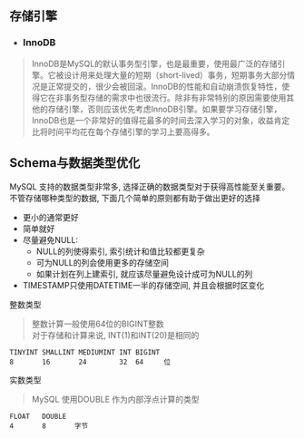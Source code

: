 ## 存储引擎

* ### **InnoDB**

> InnoDB是MySQL的默认事务型引擎，也是最重要，使用最广泛的存储引擎。它被设计用来处理大量的短期（short-lived）事务，短期事务大部分情况是正常提交的，很少会被回滚。InnoDB的性能和自动崩溃恢复特性，使得它在非事务型存储的需求中也很流行。除非有非常特别的原因需要使用其他的存储引擎，否则应该优先考虑InnoDB引擎。如果要学习存储引擎，InnoDB也是一个非常好的值得花最多的时间去深入学习的对象，收益肯定比将时间平均花在每个存储引擎的学习上要高得多。

## Schema与数据类型优化

MySQL 支持的数据类型非常多, 选择正确的数据类型对于获得高性能至关重要。不管存储哪种类型的数据, 下面几个简单的原则都有助于做出更好的选择

* 更小的通常更好
* 简单就好
* 尽量避免NULL: 
    * NULL的列使得索引, 索引统计和值比较都更复杂
    * 可为NULL的列会使用更多的存储空间
    * 如果计划在列上建索引, 就应该尽量避免设计成可为NULL的列
* TIMESTAMP只使用DATETIME一半的存储空间, 并且会根据时区变化

整数类型

> 整数计算一般使用64位的BIGINT整数  
> 对于存储和计算来说, INT(1)和INT(20)是相同的

```
TINYINT SMALLINT MEDIUMINT INT BIGINT  
8       16       24        32  64     位
```

实数类型

> MySQL 使用DOUBLE 作为内部浮点计算的类型
```
FLOAT   DOUBLE
4       8       字节
```